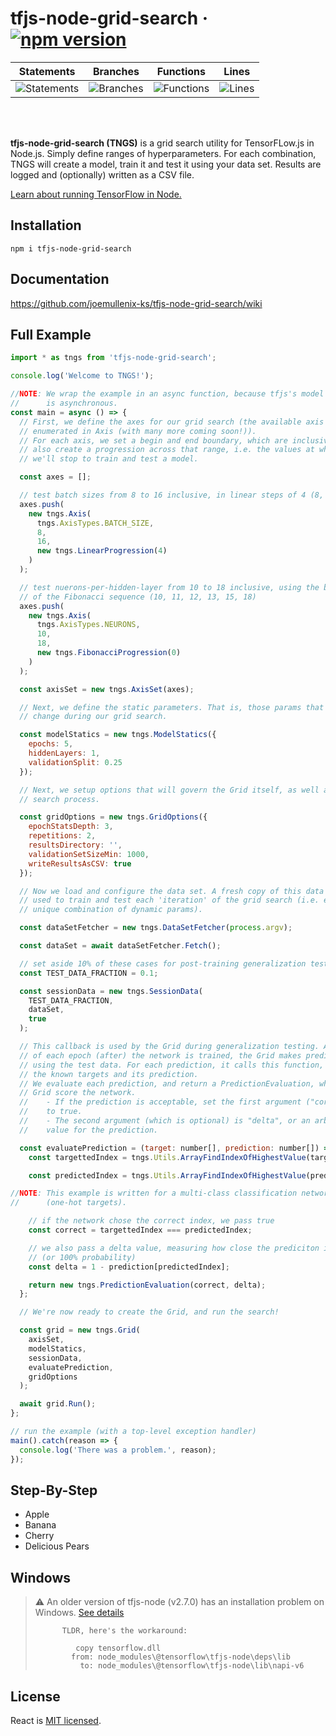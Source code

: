 # tfjs-node-grid-search &middot; [![npm version](https://img.shields.io/npm/v/tfjs-node-grid-search.svg?style=flat)](https://www.npmjs.com/package/tfjs-node-grid-search)

| Statements                  | Branches                | Functions                 | Lines                |
| --------------------------- | ----------------------- | ------------------------- | -------------------- |
| ![Statements](https://img.shields.io/badge/Coverage-99.7%25-brightgreen.svg) | ![Branches](https://img.shields.io/badge/Coverage-99.58%25-brightgreen.svg) | ![Functions](https://img.shields.io/badge/Coverage-100%25-brightgreen.svg) | ![Lines](https://img.shields.io/badge/Coverage-99.68%25-brightgreen.svg)    |
<br>
<br>

**tfjs-node-grid-search (TNGS)** is a grid search utility for TensorFLow.js in Node.js.
Simply define ranges of hyperparameters. For each combination, TNGS will create a model, train it and test it using your data set. Results are logged and (optionally) written as a CSV file.

[Learn about running TensorFlow in Node.](https://www.tensorflow.org/js/tutorials/setup#nodejs_setup)

## Installation
```
npm i tfjs-node-grid-search
```

## Documentation
https://github.com/joemullenix-ks/tfjs-node-grid-search/wiki

## Full Example
```js
import * as tngs from 'tfjs-node-grid-search';

console.log('Welcome to TNGS!');

//NOTE: We wrap the example in an async function, because tfjs's model fit
//      is asynchronous.
const main = async () => {
  // First, we define the axes for our grid search (the available axis types are
  // enumerated in Axis (with many more coming soon!)).
  // For each axis, we set a begin and end boundary, which are inclusive. We
  // also create a progression across that range, i.e. the values at which
  // we'll stop to train and test a model.

  const axes = [];

  // test batch sizes from 8 to 16 inclusive, in linear steps of 4 (8, 12, 16)
  axes.push(
    new tngs.Axis(
      tngs.AxisTypes.BATCH_SIZE,
      8,
      16,
      new tngs.LinearProgression(4)
    )
  );

  // test nuerons-per-hidden-layer from 10 to 18 inclusive, using the beginning
  // of the Fibonacci sequence (10, 11, 12, 13, 15, 18)
  axes.push(
    new tngs.Axis(
      tngs.AxisTypes.NEURONS,
      10,
      18,
      new tngs.FibonacciProgression(0)
    )
  );

  const axisSet = new tngs.AxisSet(axes);

  // Next, we define the static parameters. That is, those params that never
  // change during our grid search.

  const modelStatics = new tngs.ModelStatics({
    epochs: 5,
    hiddenLayers: 1,
    validationSplit: 0.25
  });

  // Next, we setup options that will govern the Grid itself, as well as the
  // search process.

  const gridOptions = new tngs.GridOptions({
    epochStatsDepth: 3,
    repetitions: 2,
    resultsDirectory: '',
    validationSetSizeMin: 1000,
    writeResultsAsCSV: true
  });

  // Now we load and configure the data set. A fresh copy of this data will be
  // used to train and test each 'iteration' of the grid search (i.e. each
  // unique combination of dynamic params).

  const dataSetFetcher = new tngs.DataSetFetcher(process.argv);

  const dataSet = await dataSetFetcher.Fetch();

  // set aside 10% of these cases for post-training generalization tests
  const TEST_DATA_FRACTION = 0.1;

  const sessionData = new tngs.SessionData(
    TEST_DATA_FRACTION,
    dataSet,
    true
  );

  // This callback is used by the Grid during generalization testing. At the end
  // of each epoch (after) the network is trained, the Grid makes predictions
  // using the test data. For each prediction, it calls this function, passing
  // the known targets and its prediction.
  // We evaluate each prediction, and return a PredictionEvaluation, which lets
  // Grid score the network.
  //	- If the prediction is acceptable, set the first argument ("correct")
  //    to true.
  //	- The second argument (which is optional) is "delta", or an arbitrary
  //    value for the prediction.

  const evaluatePrediction = (target: number[], prediction: number[]) => {
    const targettedIndex = tngs.Utils.ArrayFindIndexOfHighestValue(target);

    const predictedIndex = tngs.Utils.ArrayFindIndexOfHighestValue(prediction);

//NOTE: This example is written for a multi-class classification network
//      (one-hot targets).

    // if the network chose the correct index, we pass true
    const correct = targettedIndex === predictedIndex;

    // we also pass a delta value, measuring how close the prediciton is to 1.0
    // (or 100% probability)
    const delta = 1 - prediction[predictedIndex];

    return new tngs.PredictionEvaluation(correct, delta);
  };

  // We're now ready to create the Grid, and run the search!

  const grid = new tngs.Grid(
    axisSet,
    modelStatics,
    sessionData,
    evaluatePrediction,
    gridOptions
  );

  await grid.Run();
};

// run the example (with a top-level exception handler)
main().catch(reason => {
  console.log('There was a problem.', reason);
});
```

## Step-By-Step
- Apple
- Banana
- Cherry
- Delicious Pears

## Windows
>
> :warning: An older version of tfjs-node (v2.7.0) has an installation problem
> on Windows. [See details](https://github.com/tensorflow/tfjs/issues/4052)
>
>           TLDR, here's the workaround:
>
>              copy tensorflow.dll
>             from: node_modules\@tensorflow\tfjs-node\deps\lib
>               to: node_modules\@tensorflow\tfjs-node\lib\napi-v6

## License

React is [MIT licensed](./LICENSE).
